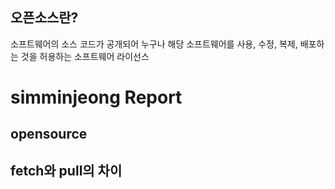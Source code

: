 ## 오픈소스란?
  소프트웨어의 소스 코드가 공개되어 누구나 해당 소프트웨어를 사용, 수정, 복제, 배포하는 것을 허용하는 소프트웨어 라이선스

# simminjeong Report

## opensource

## fetch와 pull의 차이


